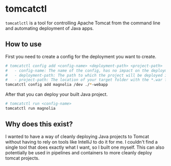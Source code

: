 # tomcatctl

`tomcatlctl` is a tool for controlling Apache Tomcat from the command line and automating deployment of Java apps.

## How to use

First you need to create a config for the deployment you want to create.

```sh
# tomcatctl config add <config-name> <deployment-path> <project-path>
#   - config-name: The name of the config, has no impact on the deployment
#   - deployment-path: The path to which the project will be deployed in Tomcat
#   - project-path: The location of your target folder with the *.war file inside. Supports glob paths.
tomcatctl config add magnolia /dev ./*-webapp
```

After that you can deploy your built Java project.

```sh
# tomcatctl run <config-name>
tomcatctl run magnolia
```

## Why does this exist?

I wanted to have a way of cleanly deploying Java projects to Tomcat without having to rely on tools like IntelliJ to do it for me.
I couldn't find a single tool that does exactly what I want, so I built one myself.
This can also potentially be used in pipelines and containers to more cleanly deploy tomcat projects.

